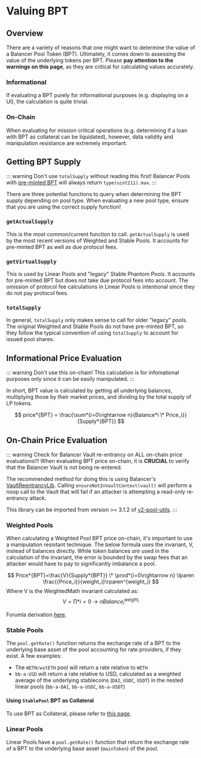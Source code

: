 # Valuing BPT

## Overview

There are a variety of reasons that one might want to determine the value of a Balancer Pool Token (BPT). Ultimately, it comes down to assessing the value of the underlying tokens per BPT. Please **pay attention to the warnings on this page**, as they are critical for calculating values accurately.

### Informational

If evaluating a BPT purely for informational purposes (e.g. displaying on a UI), the calculation is quite trivial.

### On-Chain

When evaluating for mission critical operations (e.g. determining if a loan with BPT as collateral can be liquidated), however, data validity and manipulation resistance are extremely important.

## Getting BPT Supply

::: warning Don't use `totalSupply` without reading this first!
Balancer Pools with [pre-minted BPT](../preminted-bpt.md) will always return `type(uint211).max`.
:::

There are three potential functions to query when determining the BPT supply depending on pool type. When evaluating a new pool type, ensure that you are using the correct supply function!

### `getActualSupply`

This is the most common/current function to call. `getActualSupply` is used by the most recent versions of Weighted and Stable Pools. It accounts for pre-minted BPT as well as due protocol fees.

### `getVirtualSupply`

This is used by Linear Pools and "legacy" Stable Phantom Pools. It accounts for pre-minted BPT but does not take due protocol fees into account. The omission of protocol fee calculations in Linear Pools is intentional since they do not pay protocol fees.

### `totalSupply`

In general, `totalSupply` only makes sense to call for older "legacy" pools. The original Weighted and Stable Pools do not have pre-minted BPT, so they follow the typical convention of using `totalSupply` to account for issued pool shares.

## Informational Price Evaluation

::: warning Don't use this on-chain!
This calculation is for infomational purposes only since it can be easily manipulated.
:::

In short, BPT value is calculated by getting all underlying balances, multiplying those by their market prices, and dividing by the total supply of LP tokens.

$$ price*{BPT} = \frac{\sum*{i=0\rightarrow n}{Balance*i \* Price_i}}{Supply*{BPT}} $$

## On-Chain Price Evaluation

::: warning Check for Balancer Vault re-entrancy on ALL on-chain price evaluations!!!
When evaluating BPT price on-chain, it is **CRUCIAL** to verify that the Balancer Vault is not being re-entered.

The recommended method for doing this is using Balancer's [VaultReentrancyLib](https://github.com/balancer/balancer-v2-monorepo/blob/90f77293fef4b8782feae68643c745c754bac45c/pkg/pool-utils/contracts/lib/VaultReentrancyLib.sol). Calling `ensureNotInVaultContext(vault)` will perform a noop call to the Vault that will fail if an attacker is attempting a read-only re-entrancy attack.

This library can be imported from version >= 3.1.2 of [v2-pool-utils](https://www.npmjs.com/package/@balancer-labs/v2-pool-utils).
:::

### Weighted Pools

When calculating a Weighted Pool BPT price on-chain, it's important to use a manipulation resistant technique. The below formula uses the invariant, V, instead of balances directly. While token balances _are_ used in the calculation of the invariant, the error is bounded by the swap fees that an attacker would have to pay to significantly imbalance a pool.

$$ Price*{BPT}=\frac{V}{Supply*{BPT}} \* \prod*{i=0\rightarrow n} \lparen \frac{{Price_i}}{weight_i}\rparen^{weight_i} $$
Where V is the WeightedMath invariant calculated as:
$$ V=\prod*{i=0\rightarrow n}{Balance_i^{weight_i}} $$

Forumla derivation [here](https://twitter.com/0xa9a/status/1539227193808629761).

### Stable Pools

The `pool.getRate()` function returns the exchange rate of a BPT to the underlying base asset of the pool accounting for rate providers, if they exist.
A few examples:

- The `WETH/wstETH` pool will return a rate relative to `WETH`
- `bb-a-USD` will return a rate relative to USD, calculated as a weighted average of the underlying stablecoins (`DAI`, `USDC`, `USDT`) in the nested linear pools (`bb-a-DAI`, `bb-a-USDC`, `bb-a-USDT`)

#### Using `StablePool` BPT as Collateral

To use BPT as Collateral, please refer to [this page](./bpt-as-collateral.md).

### Linear Pools

Linear Pools have a `pool.getRate()` function that return the exchange rate of a BPT to the underlying base asset (`mainToken`) of the pool.
